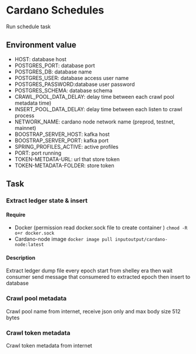 # Cardano Schedules
Run schedule task
## Environment value
- HOST: database host
- POSTGRES_PORT: database port
- POSTGRES_DB: database name
- POSTGRES_USER: database access user name
- POSTGRES_PASSWORD:database user password
- POSTGRES_SCHEMA: database schema
- CRAWL_POOL_DATA_DELAY: delay time between each crawl pool metadata time)
- INSERT_POOL_DATA_DELAY: delay time between each listen to crawl process
- NETWORK_NAME: cardano node network name (preprod, testnet, mainnet)
- BOOSTRAP_SERVER_HOST: kafka host
- BOOSTRAP_SERVER_PORT: kafka port
- SPRING_PROFILES_ACTIVE: active profiles
- PORT: port running
- TOKEN-METDATA-URL: url that store token
- TOKEN-METADATA-FOLDER: store token
## Task
### Extract ledger state & insert
#### Require 
 - Docker (permission read docker.sock file to create container ) ```chmod -R o+r docker.sock```
 - Cardano-node image ```docker image pull inputoutput/cardano-node:latest```
#### Description
 Extract ledger dump file every epoch start from shelley era then wait consumer send message that consumered to extracted epoch then insert to database
### Crawl pool metadata
 Crawl pool name from internet, receive json only and max body size 512 bytes
### Crawl token metadata
 Crawl token metadata from internet
